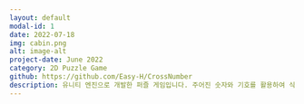 ```yaml
---
layout: default
modal-id: 1
date: 2022-07-18
img: cabin.png
alt: image-alt
project-date: June 2022
category: 2D Puzzle Game
github: https://github.com/Easy-H/CrossNumber
description: 유니티 엔진으로 개발한 퍼즐 게임입니다. 주어진 숫자와 기호를 활용하여 식을 완성하는 퍼즐 게임입니다. 주어진 숫자와 기호를 통해 완성된 식을 유추하고, 숫자와 기호를 드래그 & 드롭을 하여 식을 완성합니다. 올바른 식을 유추하는 과정에서 암산 능력과 추론 능력을 향상할 수 있으며, 다양한 구조의 식을 완성하는 과정에서 올바른 수학적 사고능력을 기를 수 있습니다.
---
```

